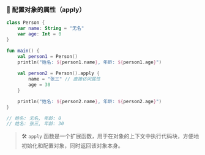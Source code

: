 ### 🔧 配置对象的属性（apply）

```kotlin
class Person {
    var name: String = "无名"
    var age: Int = 0
}

fun main() {
    val person1 = Person()
    println("姓名: ${person1.name}, 年龄: ${person1.age}")
    
    val person2 = Person().apply {
        name = "张三" // 直接访问属性
        age = 30
    }

    println("姓名: ${person2.name}, 年龄: ${person2.age}")
}

// 姓名: 无名, 年龄: 0
// 姓名: 张三, 年龄: 30
```

> 🛠️ `apply` 函数是一个扩展函数，用于在对象的上下文中执行代码块，方便地初始化和配置对象，同时返回该对象本身。